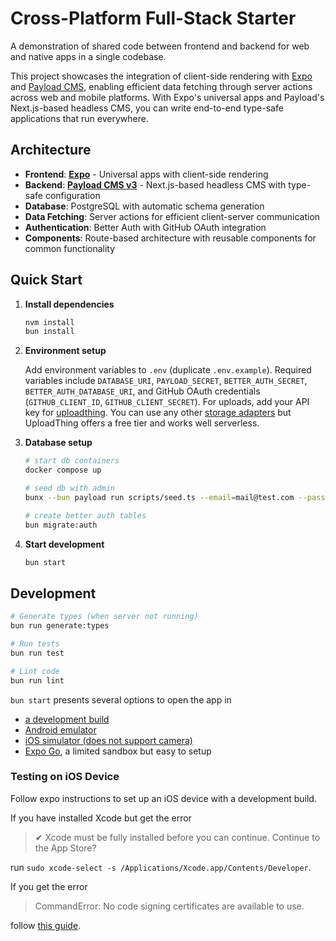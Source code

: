 # Cross-Platform Full-Stack Starter

A demonstration of shared code between frontend and backend for web and native apps in a single codebase.

This project showcases the integration of client-side rendering with [Expo](https://expo.dev) and [Payload CMS](https://payloadcms.com), enabling efficient data fetching through server actions across web and mobile platforms. With Expo's universal apps and Payload's Next.js-based headless CMS, you can write end-to-end type-safe applications that run everywhere.

## Architecture

- **Frontend**: **[Expo](https://docs.expo.dev)** - Universal apps with client-side rendering
- **Backend**: [**Payload CMS v3**](https://payloadcms.com) - Next.js-based headless CMS with type-safe configuration
- **Database**: PostgreSQL with automatic schema generation
- **Data Fetching**: Server actions for efficient client-server communication
- **Authentication**: Better Auth with GitHub OAuth integration
- **Components**: Route-based architecture with reusable components for common functionality

## Quick Start

1. **Install dependencies**

   ```bash
   nvm install
   bun install
   ```

1. **Environment setup**

   Add environment variables to `.env` (duplicate `.env.example`). Required variables include `DATABASE_URI`, `PAYLOAD_SECRET`, `BETTER_AUTH_SECRET`, `BETTER_AUTH_DATABASE_URI`, and GitHub OAuth credentials (`GITHUB_CLIENT_ID`, `GITHUB_CLIENT_SECRET`). For uploads, add your API key for [uploadthing](https://uploadthing.com/). You can use any other [storage adapters](https://payloadcms.com/docs/beta/upload/storage-adapters) but UploadThing offers a free tier and works well serverless.

1. **Database setup**

   ```bash
   # start db containers
   docker compose up

   # seed db with admin
   bunx --bun payload run scripts/seed.ts --email=mail@test.com --password=pass -- --disable-transpile

   # create better auth tables
   bun migrate:auth
   ```

1. **Start development**

   ```bash
   bun start
   ```

## Development

```bash
# Generate types (when server not running)
bun run generate:types

# Run tests
bun run test

# Lint code
bun run lint
```

`bun start` presents several options to open the app in

- [a development build](https://docs.expo.dev/develop/development-builds/introduction/)
- [Android emulator](https://docs.expo.dev/workflow/android-studio-emulator/)
- [iOS simulator (does not support camera)](https://docs.expo.dev/workflow/ios-simulator/)
- [Expo Go](https://expo.dev/go), a limited sandbox but easy to setup

### Testing on iOS Device

Follow expo instructions to set up an iOS device with a development build.

If you have installed Xcode but get the error

> ✔ Xcode must be fully installed before you can continue. Continue to the App Store?

run `sudo xcode-select -s /Applications/Xcode.app/Contents/Developer`.

If you get the error

> CommandError: No code signing certificates are available to use.

follow [this guide](https://github.com/expo/fyi/blob/main/setup-xcode-signing.md).
